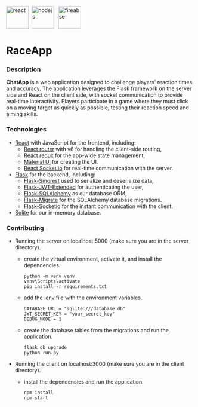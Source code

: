 <div>
<img src="https://logos-download.com/wp-content/uploads/2016/09/React_logo_wordmark.png" alt="react" height="60" />&nbsp;
<img src="https://cdn.icon-icons.com/icons2/2699/PNG/512/pocoo_flask_logo_icon_168045.png" alt="nodejs" height="60"/> &nbsp;
<img src="https://upload.wikimedia.org/wikipedia/commons/thumb/3/38/SQLite370.svg/1200px-SQLite370.svg.png" alt="fireabse" height="60" /> &nbsp;
</div>

# RaceApp

### Description
**ChatApp** is a web application designed to challenge players' reaction times and accuracy. The application leverages the Flask framework on the server side and React on the client side, with socket communication to provide real-time interactivity. Players participate in a game where they must click on a moving target as quickly as possible, testing their reaction speed and aiming skills. 

### Technologies
 - [React](https://react.dev/) with JavaScript for the frontend, including:
    - [React router](https://reactrouter.com/en/main) with v6 for handling the client-side routing,
    - [React redux](https://react-redux.js.org/) for the app-wide state management,
    - [Material UI](https://mui.com/material-ui/getting-started/) for creating the UI.
    - [React Socket.io](https://socket.io/docs/v4/client-api/) for real-time communication with the server.
 - [Flask](https://flask.palletsprojects.com/en/2.3.x/) for the backend, including:
    - [Flask-Smorest](https://flask-smorest.readthedocs.io/en/latest/) used to serialize and deserialize data,
    - [Flask-JWT-Extended](https://flask-jwt-extended.readthedocs.io/en/stable/) for authenticating the user,
    - [Flask-SQLAlchemy](https://flask-sqlalchemy.palletsprojects.com/en/3.0.x/) as our database ORM,
    - [Flask-Migrate](https://flask-migrate.readthedocs.io/en/latest/) for the SQLAlchemy database migrations.
    - [Flask-Socketio](https://flask-socketio.readthedocs.io/en/latest/) for the instant communication with the client.
 - [Sqlite](https://www.sqlite.org/index.html) for our in-memory database.

### Contributing
  - Running the server on localhost:5000 (make sure you are in the server directory).
    - create the virtual environment, activate it, and install the dependencies.
        ``` shell
        python -m venv venv
        venv\Scripts\activate
        pip install -r requirements.txt
        ```
    - add the .env file with the environment variables.
      ``` .env
      DATABASE_URL = "sqlite:///database.db"
      JWT_SECRET_KEY = "your_secret_key"
      DEBUG_MODE = 1
      ```
    - create the database tables from the migrations and run the application.
        ``` shell
        flask db upgrade
        python run.py
        ```
      
  - Running the client on localhost:3000 (make sure you are in the client directory).
    - install the dependencies and run the application.
      ``` shell
      npm install
      npm start
      ```

